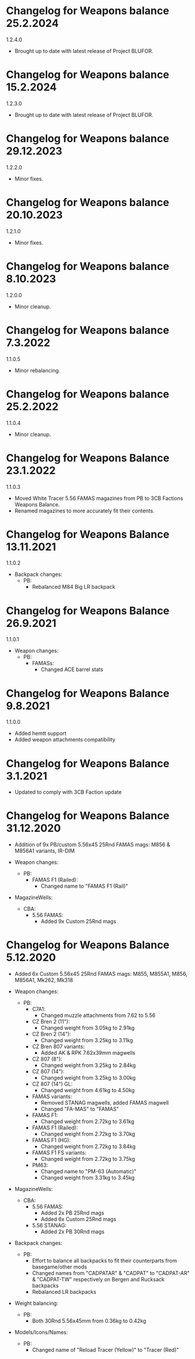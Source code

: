 # Changelog for Weapons balance 25.2.2024

1.2.4.0
- Brought up to date with latest release of Project BLUFOR.

# Changelog for Weapons balance 15.2.2024

1.2.3.0
- Brought up to date with latest release of Project BLUFOR.

# Changelog for Weapons balance 29.12.2023

1.2.2.0
- Minor fixes.

# Changelog for Weapons balance 20.10.2023

1.2.1.0
- Minor fixes.

# Changelog for Weapons balance 8.10.2023

1.2.0.0
- Minor cleanup.

# Changelog for Weapons balance 7.3.2022

1.1.0.5
- Minor rebalancing.

# Changelog for Weapons balance 25.2.2022

1.1.0.4
- Minor cleanup.

# Changelog for Weapons Balance 23.1.2022

1.1.0.3
- Moved White Tracer 5.56 FAMAS magazines from PB to 3CB Factions Weapons Balance.
- Renamed magazines to more accurately fit their contents.

# Changelog for Weapons Balance 13.11.2021

1.1.0.2
- Backpack changes:
    - PB:
        - Rebalanced M84 Big LR backpack

# Changelog for Weapons Balance 26.9.2021

1.1.0.1
- Weapon changes:
    - PB:
        - FAMASs:
            - Changed ACE barrel stats

# Changelog for Weapons Balance 9.8.2021

1.1.0.0
- Added hemtt support
- Added weapon attachments compatibility

# Changelog for Weapons Balance 3.1.2021

- Updated to comply with 3CB Faction update

# Changelog for Weapons Balance 31.12.2020

- Addition of 9x PB/custom 5.56x45 25Rnd FAMAS mags: M856 & M856A1 variants, IR-DIM

- Weapon changes:
    - PB:
        - FAMAS F1 (Railed):
            - Changed name to "FAMAS F1 (Rail)"

- MagazineWells:
    - CBA:
        - 5.56 FAMAS:
            - Added 9x Custom 25Rnd mags

# Changelog for Weapons Balance 5.12.2020

- Added 6x Custom 5.56x45 25Rnd FAMAS mags: M855, M855A1, M856, M856A1, Mk262, Mk318

- Weapon changes:
    - PB:
        - C7A1:
            - Changed muzzle attachments from 7.62 to 5.56
        - CZ Bren 2 (11"):
            - Changed weight from 3.05kg to 2.91kg
        - CZ Bren 2 (14"):
            - Changed weight from 3.25kg to 3.11kg
        - CZ Bren 807 variants:
            - Added AK & RPK 7.62x39mm magwells
        - CZ 807 (8"):
            - Changed weight from 3.25kg to 2.84kg
        - CZ 807 (14"):
            - Changed weight from 3.25kg to 3.00kg
        - CZ 807 (14") GL:
            - Changed weight from 4.61kg to 4.50kg
        - FAMAS variants:
            - Removed STANAG magwells, added FAMAS magwell
            - Changed "FA-MAS" to "FAMAS"
        - FAMAS F1:
            - Changed weight from 2.72kg to 3.61kg
        - FAMAS F1 (Railed):
            - Changed weight from 2.72kg to 3.70kg
        - FAMAS F1 (HG):
            - Changed weight from 2.72kg to 3.84kg
        - FAMAS F1 FS variants:
            - Changed weight from 2.72kg to 3.75kg
        - PM63:
            - Changed name to "PM-63 (Automatic)"
            - Changed weight from 3.31kg to 3.45kg

- MagazineWells:
    - CBA:
        - 5.56 FAMAS:
            - Added 2x PB 25Rnd mags
            - Added 6x Custom 25Rnd mags
        - 5.56 STANAG:
            - Added 2x PB 30Rnd mags

- Backpack changes:
    - PB:
        - Effort to balance all backpacks to fit their counterparts from basegame/other mods
        - Changed names from "CADPATAR" & "CADPAT" to "CADPAT-AR" & "CADPAT-TW" respectively on Bergen and Rucksack backpacks
        - Rebalanced LR backpacks

- Weight balancing:
    - PB:
        - Both 30Rnd 5.56x45mm from 0.36kg to 0.42kg

- Models/Icons/Names:
    - PB:
        - Changed name of "Reload Tracer (Yellow)" to "Tracer (Red)"
